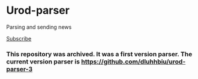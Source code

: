 # Urod-parser

Parsing and sending news

[Subscribe](https://t.me/urodru)

### This repository was archived. It was a first version parser. The current version parser is https://github.com/dluhhbiu/urod-parser-3

